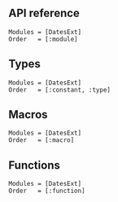 ## API reference
```@autodocs
Modules = [DatesExt]
Order   = [:module]
```

## Types
```@autodocs
Modules = [DatesExt]
Order   = [:constant, :type]
```

## Macros
```@autodocs
Modules = [DatesExt]
Order   = [:macro]
```

## Functions
```@autodocs
Modules = [DatesExt]
Order   = [:function]
```

